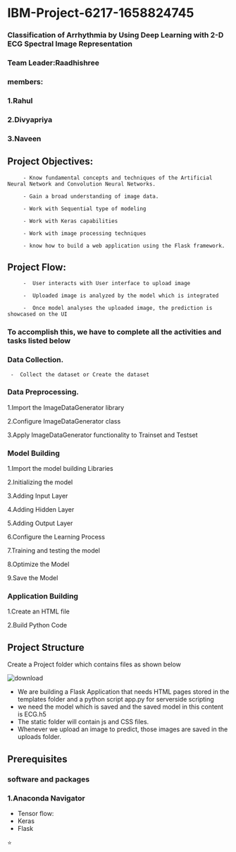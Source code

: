 #                                                  IBM-Project-6217-1658824745
###                        Classification of Arrhythmia by Using Deep Learning with 2-D ECG Spectral Image Representation

###          Team Leader:Raadhishree
###          members:
###                     1.Rahul
###                     2.Divyapriya
###                     3.Naveen


##                                      Project Objectives:
         - Know fundamental concepts and techniques of the Artificial Neural Network and Convolution Neural Networks.
         
         - Gain a broad understanding of image data.
         
         - Work with Sequential type of modeling
         
         - Work with Keras capabilities
         
         - Work with image processing techniques
         
         - know how to build a web application using the Flask framework.
##                                    Project Flow:
         -  User interacts with User interface to upload image
         
         -  Uploaded image is analyzed by the model which is integrated
         
         -  Once model analyses the uploaded image, the prediction is showcased on the UI
###          To accomplish this, we have to complete all the activities and tasks listed below
###                Data Collection.
     -  Collect the dataset or Create the dataset
###     Data Preprocessing.
1.Import the ImageDataGenerator library

2.Configure ImageDataGenerator class

3.Apply ImageDataGenerator functionality to Trainset and Testset

###    Model Building

1.Import the model building Libraries

2.Initializing the model

3.Adding Input Layer

4.Adding Hidden Layer

5.Adding Output Layer

6.Configure the Learning Process

7.Training and testing the model

8.Optimize the Model

9.Save the Model

###  Application Building
1.Create an HTML file

2.Build Python Code

##   Project Structure

Create a Project folder which contains files as shown below






![download](https://user-images.githubusercontent.com/113086788/200133644-df2f7f61-46c2-4ffc-985d-0d12593c32bd.png)

- We are building a Flask Application that needs  HTML pages stored in the templates folder and a python script app.py for serverside scripting
- we need the model which is saved and the saved model in this content is ECG.h5
- The static folder will contain js and CSS files.
- Whenever we upload an image to predict, those images are saved in the uploads folder.

## Prerequisites
###  software  and packages 
### 1.Anaconda Navigator
 - Tensor flow:
 - Keras
 - Flask

 ⭐
